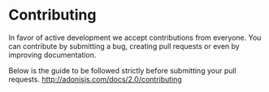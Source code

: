 # Contributing

In favor of active development we accept contributions from everyone. You can contribute by submitting a bug, creating pull requests or even by improving documentation.

Below is the guide to be followed strictly before submitting your pull requests.
http://adonisjs.com/docs/2.0/contributing
